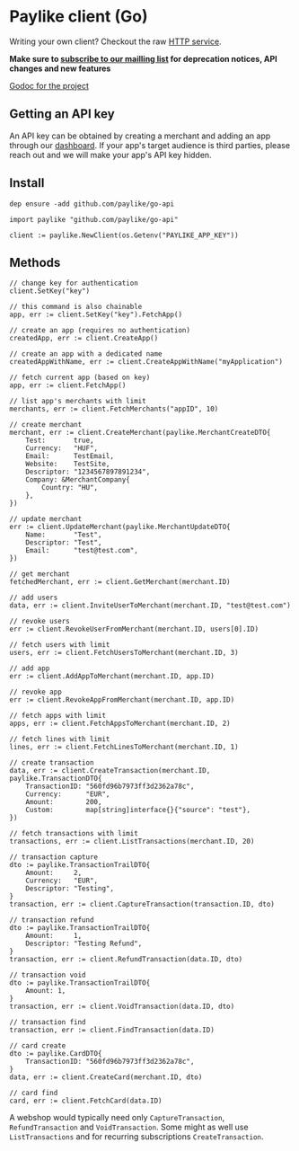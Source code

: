 # Paylike client (Go)

Writing your own client? Checkout the raw [HTTP service](https://github.com/paylike/api-docs).

**Make sure to [subscribe to our mailling list](http://eepurl.com/bCGmg1) for
deprecation notices, API changes and new features**

[Godoc for the project](https://godoc.org/github.com/paylike/go-api)

## Getting an API key

An API key can be obtained by creating a merchant and adding an app through
our [dashboard](https://app.paylike.io). If your app's target audience is
third parties, please reach out and we will make your app's API key hidden.

## Install

```shell
dep ensure -add github.com/paylike/go-api
```

```golang
import paylike "github.com/paylike/go-api"

client := paylike.NewClient(os.Getenv("PAYLIKE_APP_KEY"))
```

## Methods

```golang
// change key for authentication
client.SetKey("key")

// this command is also chainable
app, err := client.SetKey("key").FetchApp()

// create an app (requires no authentication)
createdApp, err := client.CreateApp()

// create an app with a dedicated name
createdAppWithName, err := client.CreateAppWithName("myApplication")

// fetch current app (based on key)
app, err := client.FetchApp()

// list app's merchants with limit
merchants, err := client.FetchMerchants("appID", 10)

// create merchant
merchant, err := client.CreateMerchant(paylike.MerchantCreateDTO{
    Test:       true,
    Currency:   "HUF",
    Email:      TestEmail,
    Website:    TestSite,
    Descriptor: "1234567897891234",
    Company: &MerchantCompany{
        Country: "HU",
    },
})

// update merchant
err := client.UpdateMerchant(paylike.MerchantUpdateDTO{
    Name:       "Test",
    Descriptor: "Test",
    Email:      "test@test.com",
})

// get merchant
fetchedMerchant, err := client.GetMerchant(merchant.ID)

// add users
data, err := client.InviteUserToMerchant(merchant.ID, "test@test.com")

// revoke users
err := client.RevokeUserFromMerchant(merchant.ID, users[0].ID)

// fetch users with limit
users, err := client.FetchUsersToMerchant(merchant.ID, 3)

// add app
err := client.AddAppToMerchant(merchant.ID, app.ID)

// revoke app
err := client.RevokeAppFromMerchant(merchant.ID, app.ID)

// fetch apps with limit
apps, err := client.FetchAppsToMerchant(merchant.ID, 2)

// fetch lines with limit
lines, err := client.FetchLinesToMerchant(merchant.ID, 1)

// create transaction
data, err := client.CreateTransaction(merchant.ID, paylike.TransactionDTO{
    TransactionID: "560fd96b7973ff3d2362a78c",
    Currency:      "EUR",
    Amount:        200,
    Custom:        map[string]interface{}{"source": "test"},
})

// fetch transactions with limit
transactions, err := client.ListTransactions(merchant.ID, 20)

// transaction capture
dto := paylike.TransactionTrailDTO{
    Amount:     2,
    Currency:   "EUR",
    Descriptor: "Testing",
}
transaction, err := client.CaptureTransaction(transaction.ID, dto)

// transaction refund
dto := paylike.TransactionTrailDTO{
    Amount:     1,
    Descriptor: "Testing Refund",
}
transaction, err := client.RefundTransaction(data.ID, dto)

// transaction void
dto := paylike.TransactionTrailDTO{
    Amount: 1,
}
transaction, err := client.VoidTransaction(data.ID, dto)

// transaction find
transaction, err := client.FindTransaction(data.ID)

// card create
dto := paylike.CardDTO{
    TransactionID: "560fd96b7973ff3d2362a78c",
}
data, err := client.CreateCard(merchant.ID, dto)

// card find
card, err := client.FetchCard(data.ID)
```

A webshop would typically need only `CaptureTransaction`, `RefundTransaction` and `VoidTransaction`. Some might
as well use `ListTransactions` and for recurring subscriptions
`CreateTransaction`.
